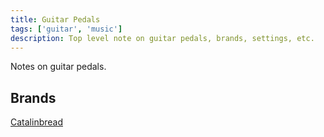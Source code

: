 ```yaml
---
title: Guitar Pedals
tags: ['guitar', 'music']
description: Top level note on guitar pedals, brands, settings, etc.
---
```


Notes on guitar pedals.

## Brands
[Catalinbread](https://catalinbread.com)